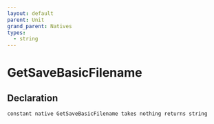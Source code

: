 ```yaml
---
layout: default
parent: Unit
grand_parent: Natives
types:
  - string
---
```


# GetSaveBasicFilename

## Declaration

```
constant native GetSaveBasicFilename takes nothing returns string
```